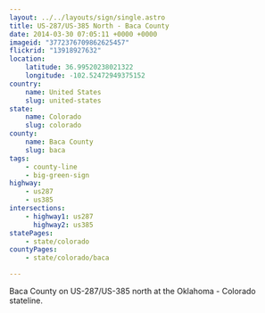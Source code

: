 ```yaml
---
layout: ../../layouts/sign/single.astro
title: US-287/US-385 North - Baca County
date: 2014-03-30 07:05:11 +0000 +0000
imageid: "3772376709862625457"
flickrid: "13918927632"
location:
    latitude: 36.99520238021322
    longitude: -102.52472949375152
country:
    name: United States
    slug: united-states
state:
    name: Colorado
    slug: colorado
county:
    name: Baca County
    slug: baca
tags:
    - county-line
    - big-green-sign
highway:
    - us287
    - us385
intersections:
    - highway1: us287
      highway2: us385
statePages:
    - state/colorado
countyPages:
    - state/colorado/baca

---
```

Baca County on US-287/US-385 north at the Oklahoma - Colorado stateline.